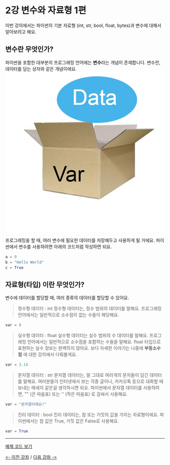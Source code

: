 # 2강 변수와 자료형 1편
이번 강의에서는 파이썬의 기본 자료형 (int, str, bool, float, bytes)과 변수에 대해서 알아보려고 해요.

## 변수란 무엇인가?
파이썬을 포함한 대부분의 프로그래밍 언어에는 **변수**라는 개념이 존재합니다. 변수란, 데이터를 담는 상자와 같은 개념이에요.
![image01](img01-variable.jpg)

프로그래밍을 할 때, 여러 변수에 필요한 데이터를 저장해두고 사용하게 될 거에요.
파이썬에서 변수를 사용하려면 아래의 코드처럼 작성하면 되요.
```python
a = 0
b = "Hello World"
c = True
```

## 자료형(타입) 이란 무엇인가?
변수에 데이터를 할당할 때, 여러 종류의 데이터를 할당할 수 있어요.
> 정수형 데이터 : int
정수형 데이터는, 정수 범위의 데이터를 말해요.
프로그래밍 언어에서는 일반적으로 소수점이 없는 수들이 해당해요.
```python
var = 8
```
> 실수형 데이터 : float
실수형 데이터는 실수 범위의 수 데이터를 말해요.
프로그래밍 언어에서는 일반적으로 소수점을 포함하는 수들을 말해요.
float 타입으로 표현하는 실수 정보는 완벽하지 않아요. 보다 자세한 이야기는 나중에 **부동소수점** 에 대한 강의에서 다뤄볼게요.
```python
var = 3.14
```
> 문자열 데이터 : str
문자열 데이터는, 말 그대로 여러개의 문자들이 담긴 데이터를 말해요. 여러분들이 인터넷에서 보는 각종 글이나, 카카오톡 등으로 대화할 때 보내는 메세지 같은걸 생각하시면 되요.
파이썬에서 문자열 데이터를 사용하려면, "" (큰 따옴표) 또는 '' (작은 따옴표) 로 감싸서 사용해요.
```python
var = "문자열이에요!"
```
> 진리 데이터 : bool
진리 데이터는, 참 또는 거짓의 값을 가지는 자료형이에요.
파이썬에서는 참 값은 True, 거짓 값은 False로 사용해요.
```python
var = True
```
***

[예제 코드 보기](/Basics/02%20-%20변수와%20기본%20자료형/var_and_basic_types.py)

[<- 이전 강좌](/Basics/01%20-%20파이썬%20설치/README.md) /
[다음 강좌 ->](/Basics/03%20-%20기본%20입출력%20함수/README.md)